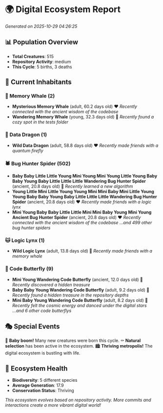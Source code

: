 # 🌍 Digital Ecosystem Report
*Generated on 2025-10-29 04:26:25*

## 📊 Population Overview
- **Total Creatures**: 515
- **Repository Activity**: medium
- **This Cycle**: 5 births, 3 deaths

## 👥 Current Inhabitants

### 🐋 Memory Whale (2)
- **Mysterious Memory Whale** (adult, 60.2 days old) ❤️
  *Recently connected with the ancient wisdom of the codebase*
- **Wandering Memory Whale** (young, 32.3 days old) 💛
  *Recently found a cozy spot in the tests folder*

### 🐉 Data Dragon (1)
- **Wild Data Dragon** (adult, 58.8 days old) ❤️
  *Recently made friends with a quantum firefly*

### 🕷️ Bug Hunter Spider (502)
- **Baby Baby Little Little Young Mini Young Mini Young Little Young Baby Baby Young Baby Little Little Little Wandering Bug Hunter Spider** (ancient, 20.8 days old) 💛
  *Recently learned a new algorithm*
- **Young Little Mini Little Young Young Mini Mini Baby Mini Little Young Young Baby Baby Young Baby Little Little Little Wandering Bug Hunter Spider** (ancient, 20.8 days old) ❤️
  *Recently made friends with a logic lynx*
- **Mini Young Baby Baby Little Little Mini Mini Baby Young Mini Young Ancient Bug Hunter Spider** (ancient, 20.8 days old) ❤️
  *Recently connected with the ancient wisdom of the codebase*
  *...and 499 other bug hunter spiders*

### 🐱 Logic Lynx (1)
- **Wild Logic Lynx** (adult, 13.8 days old) 💛
  *Recently made friends with a memory whale*

### 🦋 Code Butterfly (9)
- **Mini Young Wandering Code Butterfly** (ancient, 12.0 days old) 💛
  *Recently discovered a hidden treasure*
- **Baby Baby Young Wandering Code Butterfly** (adult, 9.2 days old) 💚
  *Recently found a hidden treasure in the repository depths*
- **Mini Baby Young Wandering Code Butterfly** (adult, 8.2 days old) 💚
  *Recently felt the cosmic energy and danced under the digital stars*
  *...and 6 other code butterflys*

## 🎭 Special Events

🎉 **Baby boom!** Many new creatures were born this cycle.
⚰️ **Natural selection** has been active in the ecosystem.
🏙️ **Thriving metropolis!** The digital ecosystem is bustling with life.

## 🔬 Ecosystem Health
- **Biodiversity**: 5 different species
- **Average Generation**: 17.9
- **Conservation Status**: Thriving

*This ecosystem evolves based on repository activity. More commits and interactions create a more vibrant digital world!*